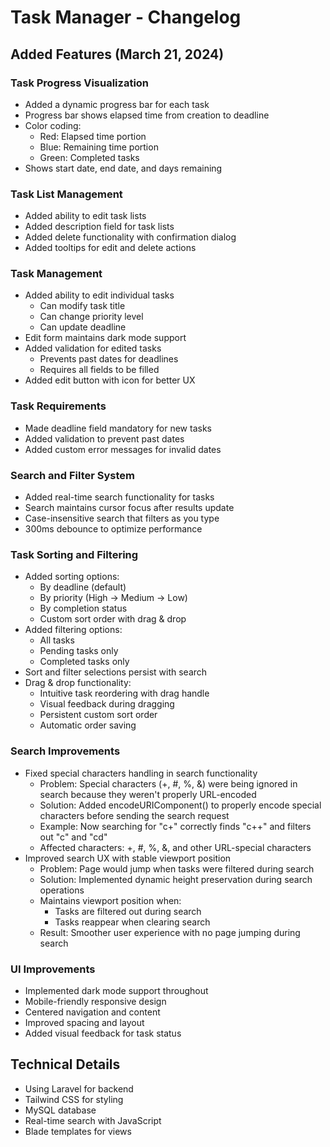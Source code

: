 # Task Manager - Changelog

## Added Features (March 21, 2024)

### Task Progress Visualization
- Added a dynamic progress bar for each task
- Progress bar shows elapsed time from creation to deadline
- Color coding:
  - Red: Elapsed time portion
  - Blue: Remaining time portion
  - Green: Completed tasks
- Shows start date, end date, and days remaining

### Task List Management
- Added ability to edit task lists
- Added description field for task lists
- Added delete functionality with confirmation dialog
- Added tooltips for edit and delete actions

### Task Management
- Added ability to edit individual tasks
  - Can modify task title
  - Can change priority level
  - Can update deadline
- Edit form maintains dark mode support
- Added validation for edited tasks
  - Prevents past dates for deadlines
  - Requires all fields to be filled
- Added edit button with icon for better UX

### Task Requirements
- Made deadline field mandatory for new tasks
- Added validation to prevent past dates
- Added custom error messages for invalid dates

### Search and Filter System
- Added real-time search functionality for tasks
- Search maintains cursor focus after results update
- Case-insensitive search that filters as you type
- 300ms debounce to optimize performance

### Task Sorting and Filtering
- Added sorting options:
  - By deadline (default)
  - By priority (High → Medium → Low)
  - By completion status
  - Custom sort order with drag & drop
- Added filtering options:
  - All tasks
  - Pending tasks only
  - Completed tasks only
- Sort and filter selections persist with search
- Drag & drop functionality:
  - Intuitive task reordering with drag handle
  - Visual feedback during dragging
  - Persistent custom sort order
  - Automatic order saving

### Search Improvements
- Fixed special characters handling in search functionality
  - Problem: Special characters (+, #, %, &) were being ignored in search because they weren't properly URL-encoded
  - Solution: Added encodeURIComponent() to properly encode special characters before sending the search request
  - Example: Now searching for "c+" correctly finds "c++" and filters out "c" and "cd"
  - Affected characters: +, #, %, &, and other URL-special characters
- Improved search UX with stable viewport position
  - Problem: Page would jump when tasks were filtered during search
  - Solution: Implemented dynamic height preservation during search operations
  - Maintains viewport position when:
    - Tasks are filtered out during search
    - Tasks reappear when clearing search
  - Result: Smoother user experience with no page jumping during search

### UI Improvements
- Implemented dark mode support throughout
- Mobile-friendly responsive design
- Centered navigation and content
- Improved spacing and layout
- Added visual feedback for task status

## Technical Details
- Using Laravel for backend
- Tailwind CSS for styling
- MySQL database
- Real-time search with JavaScript
- Blade templates for views

